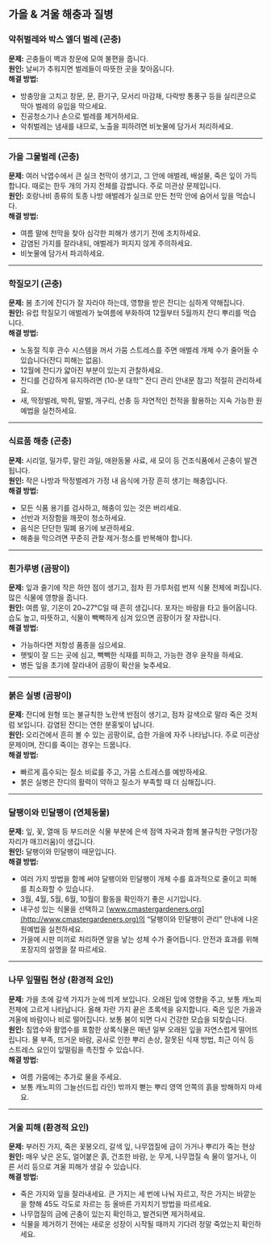 ## 가을 & 겨울 해충과 질병

### 악취벌레와 박스 엘더 벌레 (곤충)
**문제:** 곤충들이 벽과 창문에 모여 불편을 줍니다.  
**원인:** 날씨가 추워지면 벌레들이 따뜻한 곳을 찾아옵니다.  
**해결 방법:**
- 방충망을 고치고 창문, 문, 환기구, 모서리 마감재, 다락방 통풍구 등을 실리콘으로 막아 벌레의 유입을 막으세요.
- 진공청소기나 손으로 벌레를 제거하세요.
- 악취벌레는 냄새를 내므로, 노출을 피하려면 비눗물에 담가서 처리하세요.

---

### 가을 그물벌레 (곤충)
**문제:** 여러 낙엽수에서 큰 실크 천막이 생기고, 그 안에 애벌레, 배설물, 죽은 잎이 가득합니다. 때로는 한두 개의 가지 전체를 감쌉니다. 주로 미관상 문제입니다.  
**원인:** 호랑나비 종류의 토종 나방 애벌레가 실크로 만든 천막 안에 숨어서 잎을 먹습니다.  
**해결 방법:**
- 여름 말에 천막을 찾아 심각한 피해가 생기기 전에 조치하세요.
- 감염된 가지를 잘라내되, 애벌레가 퍼지지 않게 주의하세요.
- 비눗물에 담가서 파괴하세요.

---

### 학질모기 (곤충)
**문제:** 봄 초기에 잔디가 잘 자라야 하는데, 영향을 받은 잔디는 심하게 약해집니다.  
**원인:** 유럽 학질모기 애벌레가 늦여름에 부화하여 12월부터 5월까지 잔디 뿌리를 먹습니다.  
**해결 방법:**
- 노동절 직후 관수 시스템을 꺼서 가뭄 스트레스를 주면 애벌레 개체 수가 줄어들 수 있습니다(잔디 피해는 없음).
- 12월에 잔디가 얇아진 부분이 있는지 관찰하세요.
- 잔디를 건강하게 유지하려면 (10-분 대학™ 잔디 관리 안내문 참고) 적절히 관리하세요.
- 새, 딱정벌레, 박쥐, 말벌, 개구리, 선충 등 자연적인 천적을 활용하는 지속 가능한 원예법을 실천하세요.

---

### 식료품 해충 (곤충)
**문제:** 시리얼, 밀가루, 말린 과일, 애완동물 사료, 새 모이 등 건조식품에서 곤충이 발견됩니다.  
**원인:** 작은 나방과 딱정벌레가 가정 내 음식에 가장 흔히 생기는 해충입니다.  
**해결 방법:**
- 모든 식품 용기를 검사하고, 해충이 있는 것은 버리세요.
- 선반과 저장함을 깨끗이 청소하세요.
- 음식은 단단한 밀폐 용기에 보관하세요.
- 해충을 막으려면 꾸준히 관찰·제거·청소를 반복해야 합니다.

---

### 흰가루병 (곰팡이)
**문제:** 잎과 줄기에 작은 하얀 점이 생기고, 점차 흰 가루처럼 번져 식물 전체에 퍼집니다. 많은 식물에 영향을 줍니다.  
**원인:** 여름 말, 기온이 20~27°C일 때 흔히 생깁니다. 포자는 바람을 타고 들어옵니다. 습도 높고, 따뜻하고, 식물이 빽빽하게 심겨 있으면 곰팡이가 잘 자랍니다.  
**해결 방법:**
- 가능하다면 저항성 품종을 심으세요.
- 햇빛이 잘 드는 곳에 심고, 빽빽한 식재를 피하고, 가능한 경우 윤작을 하세요.
- 병든 잎을 초기에 잘라내어 곰팡이 확산을 늦추세요.

---

### 붉은 실병 (곰팡이)
**문제:** 잔디에 원형 또는 불규칙한 노란색 반점이 생기고, 점차 갈색으로 말라 죽은 것처럼 보입니다. 감염된 잔디는 연한 분홍빛이 납니다.  
**원인:** 오리건에서 흔히 볼 수 있는 곰팡이로, 습한 가을에 자주 나타납니다. 주로 미관상 문제이며, 잔디를 죽이는 경우는 드뭅니다.  
**해결 방법:**
- 빠르게 흡수되는 질소 비료를 주고, 가뭄 스트레스를 예방하세요.
- 붉은 실병은 잔디의 활력이 약하고 질소가 부족할 때 더 심해집니다.

---

### 달팽이와 민달팽이 (연체동물)
**문제:** 잎, 꽃, 열매 등 부드러운 식물 부분에 은색 점액 자국과 함께 불규칙한 구멍(가장자리가 매끄러움)이 생깁니다.  
**원인:** 달팽이와 민달팽이 때문입니다.  
**해결 방법:**
- 여러 가지 방법을 함께 써야 달팽이와 민달팽이 개체 수를 효과적으로 줄이고 피해를 최소화할 수 있습니다.
- 3월, 4월, 5월, 6월, 10월이 활동을 확인하기 좋은 시기입니다.
- 내구성 있는 식물을 선택하고 [www.cmastergardeners.org](http://www.cmastergardeners.org)의 “달팽이와 민달팽이 관리” 안내에 나온 원예법을 실천하세요.
- 가을에 시판 미끼로 처리하면 알을 낳는 성체 수가 줄어듭니다. 안전과 효과를 위해 포장지의 설명을 잘 따르세요.

---

### 나무 잎떨림 현상 (환경적 요인)
**문제:** 가을 초에 갈색 가지가 눈에 띄게 보입니다. 오래된 잎에 영향을 주고, 보통 캐노피 전체에 고르게 나타납니다. 올해 자란 가지 끝은 초록색을 유지합니다. 죽은 잎은 가을과 겨울에 바람이나 비로 떨어집니다. 보통 봄이 되면 다시 건강한 모습을 되찾습니다.  
**원인:** 침엽수와 활엽수를 포함한 상록식물은 매년 일부 오래된 잎을 자연스럽게 떨어뜨립니다. 물 부족, 뜨거운 바람, 공사로 인한 뿌리 손상, 잘못된 식재 방법, 최근 이식 등 스트레스 요인이 잎떨림을 촉진할 수 있습니다.  
**해결 방법:**
- 여름 가뭄에는 추가로 물을 주세요.
- 보통 캐노피의 그늘선(드립 라인) 밖까지 뻗는 뿌리 영역 안쪽의 흙을 방해하지 마세요.

---

### 겨울 피해 (환경적 요인)
**문제:** 부러진 가지, 죽은 꽃봉오리, 갈색 잎, 나무껍질에 금이 가거나 뿌리가 죽는 현상  
**원인:** 매우 낮은 온도, 얼어붙은 흙, 건조한 바람, 눈 무게, 나무껍질 속 물이 얼거나, 이른 서리 등으로 겨울 피해가 생길 수 있습니다.  
**해결 방법:**
- 죽은 가지와 잎을 잘라내세요. 큰 가지는 세 번에 나눠 자르고, 작은 가지는 바깥눈을 향해 45도 각도로 자르는 등 올바른 가지치기 방법을 따르세요.
- 나무껍질의 금에 곤충이 있는지 확인하고, 발견되면 제거하세요.
- 식물을 제거하기 전에는 새로운 성장이 시작될 때까지 기다려 정말 죽었는지 확인하세요.
